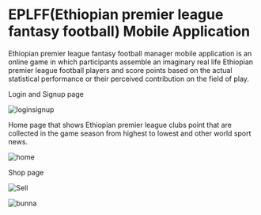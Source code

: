 # EPLFF(Ethiopian premier league fantasy football) Mobile Application
Ethiopian premier league fantasy football manager mobile application is an online game in which participants assemble an imaginary real life Ethiopian premier league football players and score points based on the actual statistical performance or their perceived contribution on the field of play.

Login and Signup page

![loginsignup](https://user-images.githubusercontent.com/82932616/225816591-c40a3ada-b4f7-4527-ab63-daf990301aea.jpg)

Home page that shows Ethiopian premier league clubs point that are collected in the game season from highest to lowest and other world sport news.

![home](https://user-images.githubusercontent.com/82932616/225817713-f14b18e4-a097-4b83-8d6a-a06eb361cd29.jpg)

Shop page

![Sell](https://user-images.githubusercontent.com/82932616/225817847-5f70bda7-1687-4a10-9f10-0f3c8adee6c9.jpg)

![bunna](https://user-images.githubusercontent.com/82932616/225817873-023b6dc5-833f-45b8-b5ab-89a37c074371.jpg)
